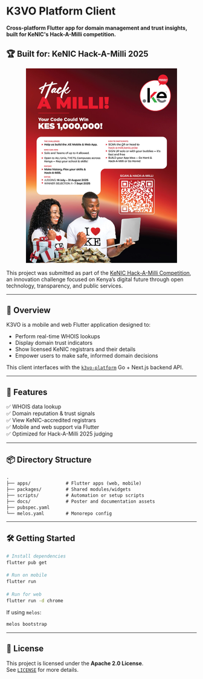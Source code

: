 # K3VO Platform Client

**Cross-platform Flutter app for domain management and trust insights, built for KeNIC's Hack-A-Milli competition.**

## 🏆 Built for: KeNIC Hack-A-Milli 2025

<p align="center">
  <img src="./docs/Hack-a-Milli-Poster-3-A2-1589x2048.jpg" alt="Hack-A-Milli Poster" width="400"/>
</p>

This project was submitted as part of the [KeNIC Hack-A-Milli Competition](https://hack-a-milli.kenic.or.ke/), an innovation challenge focused on Kenya’s digital future through open technology, transparency, and public services.

---

## 🧩 Overview

K3VO is a mobile and web Flutter application designed to:

- Perform real-time WHOIS lookups
- Display domain trust indicators
- Show licensed KeNIC registrars and their details
- Empower users to make safe, informed domain decisions

This client interfaces with the [`k3vo-platform`](https://github.com/kevinomyonga/k3vo-platform) Go + Next.js backend API.

---

## 🚀 Features

✅ WHOIS data lookup  
✅ Domain reputation & trust signals  
✅ View KeNIC-accredited registrars  
✅ Mobile and web support via Flutter  
✅ Optimized for Hack-A-Milli 2025 judging

---

## 📦 Directory Structure

```
.
├── apps/             # Flutter apps (web, mobile)
├── packages/         # Shared modules/widgets
├── scripts/          # Automation or setup scripts
├── docs/             # Poster and documentation assets
├── pubspec.yaml
└── melos.yaml        # Monorepo config
```

---

## 🛠️ Getting Started

```bash
# Install dependencies
flutter pub get

# Run on mobile
flutter run

# Run for web
flutter run -d chrome
```

If using `melos`:

```bash
melos bootstrap
```

---

## 📝 License

This project is licensed under the **Apache 2.0 License**.  
See [`LICENSE`](./LICENSE) for more details.
